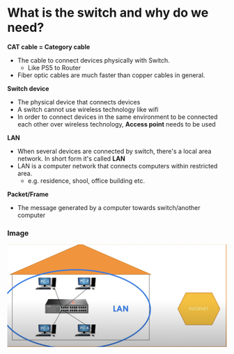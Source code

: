 # What is the switch and why do we need?

**CAT cable = Category cable**
- The cable to connect devices physically with Switch.
  - Like PS5 to Router
- Fiber optic cables are much faster than copper cables in general.

**Switch device**
 - The physical device that connects devices
 - A switch cannot use wireless technology like wifi
 - In order to connect devices in the same environment to be connected each other over wireless technology, **Access point** needs to be used

**LAN**
 - When several devices are connected by switch, there's a local area network. In short form it's called **LAN**
 - LAN is a computer network that connects computers within restricted area.
   - e.g. residence, shool, office building etc.

**Packet/Frame**
 - The message generated by a computer towards switch/another computer

### Image
![image info](./images/Switch.png)